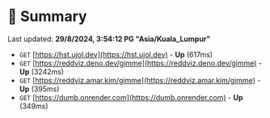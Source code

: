 # 📖 Summary
Last updated: **29/8/2024, 3:54:12 PG "Asia/Kuala_Lumpur"**

- `GET` [https://hst.ujol.dev](https://hst.ujol.dev) - **Up** (617ms)
- `GET` [https://reddviz.deno.dev/gimme](https://reddviz.deno.dev/gimme) - **Up** (3242ms)
- `GET` [https://reddviz.amar.kim/gimme](https://reddviz.amar.kim/gimme) - **Up** (395ms)
- `GET` [https://dumb.onrender.com](https://dumb.onrender.com) - **Up** (349ms)
